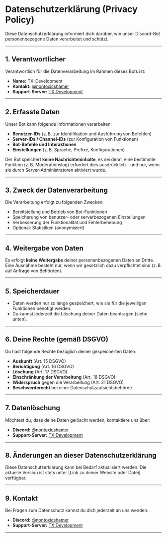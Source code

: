 # Datenschutzerklärung (Privacy Policy)

Diese Datenschutzerklärung informiert dich darüber, wie unser Discord-Bot personenbezogene Daten verarbeitet und schützt.

---

## 1. Verantwortlicher

Verantwortlich für die Datenverarbeitung im Rahmen dieses Bots ist:

- **Name:** TX-Development
- **Kontakt:** [@nontoxicshamer](https://discord.com/users/800387017850224660)
- **Support-Server:** [TX Development](https://discord.gg/FrMsAVnXRA)

---

## 2. Erfasste Daten

Unser Bot kann folgende Informationen verarbeiten:

- **Benutzer-IDs** (z. B. zur Identifikation und Ausführung von Befehlen)
- **Server-IDs / Channel-IDs** (zur Konfiguration von Funktionen)
- **Bot-Befehle und Interaktionen**
- **Einstellungen** (z. B. Sprache, Prefixe, Konfigurationen)

Der Bot speichert **keine Nachrichteninhalte**, es sei denn, eine bestimmte Funktion (z. B. Moderationslog) erfordert dies ausdrücklich – und nur, wenn sie durch Server-Administratoren aktiviert wurde.

---

## 3. Zweck der Datenverarbeitung

Die Verarbeitung erfolgt zu folgenden Zwecken:

- Bereitstellung und Betrieb von Bot-Funktionen
- Speicherung von benutzer- oder serverbezogenen Einstellungen
- Verbesserung der Funktionalität und Fehlerbehebung
- Optional: Statistiken (anonymisiert)

---

## 4. Weitergabe von Daten

Es erfolgt **keine Weitergabe** deiner personenbezogenen Daten an Dritte.  
Eine Ausnahme besteht nur, wenn wir gesetzlich dazu verpflichtet sind (z. B. auf Anfrage von Behörden).

---

## 5. Speicherdauer

- Daten werden nur so lange gespeichert, wie sie für die jeweiligen Funktionen benötigt werden.
- Du kannst jederzeit die Löschung deiner Daten beantragen (siehe unten).

---

## 6. Deine Rechte (gemäß DSGVO)

Du hast folgende Rechte bezüglich deiner gespeicherten Daten:

- **Auskunft** (Art. 15 DSGVO)
- **Berichtigung** (Art. 16 DSGVO)
- **Löschung** (Art. 17 DSGVO)
- **Einschränkung der Verarbeitung** (Art. 18 DSGVO)
- **Widerspruch** gegen die Verarbeitung (Art. 21 DSGVO)
- **Beschwerderecht** bei einer Datenschutzaufsichtsbehörde

---

## 7. Datenlöschung

Möchtest du, dass deine Daten gelöscht werden, kontaktiere uns über:

- **Discord:** [@nontoxicshamer](https://discord.com/users/800387017850224660)
- **Support-Server:** [TX Development](https://discord.gg/FrMsAVnXRA)

---

## 8. Änderungen an dieser Datenschutzerklärung

Diese Datenschutzerklärung kann bei Bedarf aktualisiert werden.
Die aktuelle Version ist stets unter [Link zu deiner Website oder Datei] verfügbar.

---

## 9. Kontakt

Bei Fragen zum Datenschutz kannst du dich jederzeit an uns wenden:

- **Discord:** [@nontoxicshamer](https://discord.com/users/800387017850224660)
- **Support-Server:** [TX Development](https://discord.gg/FrMsAVnXRA)

---
